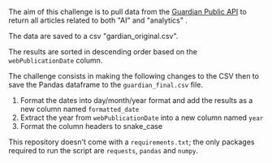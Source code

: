 The aim of this challenge is to pull data from the [Guardian Public API](https://open-platform.theguardian.com) to return all articles related to both "AI" and "analytics" .

The data are saved to a csv "gardian_original.csv".

The results are sorted in descending order based on the `webPublicationDate` column.
   
The challenge consists in making the following changes to the CSV then to save the Pandas dataframe to the `guardian_final.csv` file. 

1. Format the dates into day/month/year format and add the results as a new column named `formatted_date`
2. Extract the year from `webPublicationDate` into a new column named `year`
3. Format the column headers to snake_case

This repository doesn't come with a `requirements.txt`; the only packages required to run the script are `requests`, `pandas` and `numpy`.
